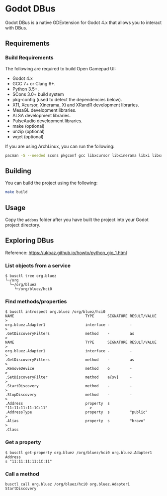 # Godot DBus

Godot DBus is a native GDExtension for Godot 4.x that allows you to interact
with DBus.

## Requirements

### Build Requirements

The following are required to build Open Gamepad UI:

- Godot 4.x
- GCC 7+ or Clang 6+.
- Python 3.5+.
- SCons 3.0+ build system
- pkg-config (used to detect the dependencies below).
- X11, Xcursor, Xinerama, Xi and XRandR development libraries.
- MesaGL development libraries.
- ALSA development libraries.
- PulseAudio development libraries.
- make (optional)
- unzip (optional)
- wget (optional)

If you are using ArchLinux, you can run the following:

```bash
pacman -S --needed scons pkgconf gcc libxcursor libxinerama libxi libxrandr mesa glu libglvnd alsa-lib pulseaudio make unzip wget git
```

## Building

You can build the project using the following:

```bash
make build
```

## Usage

Copy the `addons` folder after you have built the project into your Godot
project directory.

## Exploring DBus

Reference: https://ukbaz.github.io/howto/python_gio_1.html

### List objects from a service

```
$ busctl tree org.bluez
└─/org
  └─/org/bluez
    └─/org/bluez/hci0
```

### Find methods/properties

```
$ busctl introspect org.bluez /org/bluez/hci0
NAME                                TYPE      SIGNATURE RESULT/VALUE                          >
org.bluez.Adapter1                  interface -         -                                     >
.GetDiscoveryFilters                method    -         as                                    >
NAME                                TYPE      SIGNATURE RESULT/VALUE                          >
org.bluez.Adapter1                  interface -         -                                     >
.GetDiscoveryFilters                method    -         as                                    >
.RemoveDevice                       method    o         -                                     >
.SetDiscoveryFilter                 method    a{sv}     -                                     >
.StartDiscovery                     method    -         -                                     >
.StopDiscovery                      method    -         -                                     >
.Address                            property  s         "11:11:11:11:1C:11"                   >
.AddressType                        property  s         "public"                              >
.Alias                              property  s         "bravo"                               >
.Class
```

### Get a property

```
$ busctl get-property org.bluez /org/bluez/hci0 org.bluez.Adapter1 Address
s "11:11:11:11:1C:11"
```

### Call a method

```
busctl call org.bluez /org/bluez/hci0 org.bluez.Adapter1 StartDiscovery
```
